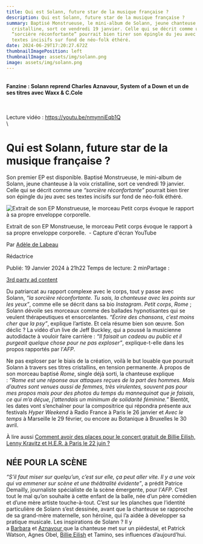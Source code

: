```yaml
---
title: Qui est Solann, future star de la musique française ?
description: Qui est Solann, future star de la musique française ?
summary: Baptisé Monstrueuse, le mini-album de Solann, jeune chanteuse à la voix
  cristalline, sort ce vendredi 19 janvier. Celle qui se décrit comme une
  “sorcière réconfortante” pourrait bien tirer son épingle du jeu avec ses
  textes incisifs sur fond de néo-folk éthéré.
date: 2024-06-29T17:20:27.672Z
thumbnailImagePosition: left
thumbnailImage: assets/img/solann.png
image: assets/img/solann.png
---
```

\
**Fanzine : Solann reprend Charles Aznavour, System of a Down et un de ses titres avec Waxx & C.Cole**

\
\
Lecture vidéo : <https://youtu.be/nmynniEqb1Q>\
\
<!--StartFragment-->

# Qui est Solann, future star de la musique française ?

Son premier EP est disponible. Baptisé Monstrueuse, le mini-album de Solann, jeune chanteuse à la voix cristalline, sort ce vendredi 19 janvier. Celle qui se décrit comme une *“sorcière réconfortante”* pourrait bien tirer son épingle du jeu avec ses textes incisifs sur fond de néo-folk éthéré.

![Extrait de son EP Monstrueuse, le morceau Petit corps évoque le rapport à sa propre enveloppe corporelle. ](https://diveng.rosselcdn.net/sites/default/files/dpistyles/diverto_16_9_749w/node_8019/20617/public/thumbnails/image/capture_decran_2024-01-19_205556.png?itok=Y0TsmhW51705694348)

Extrait de son EP Monstrueuse, le morceau Petit corps évoque le rapport à sa propre enveloppe corporelle.  - Capture d'écran YouTube

Par [Adèle de Labeau](https://www.diverto.tv/auteur/adele-de-labeau)

Rédactrice

Publié: 19 Janvier 2024 à 21h22 Temps de lecture: 2 minPartage :

[3rd party ad content](https://5b25e411045a327c821db444b13a386c.safeframe.googlesyndication.com/safeframe/1-0-40/html/container.html)

Du patriarcat au rapport complexe avec le corps, tout y passe avec Solann, *“la sorcière réconfortante. Tu sais, la chanteuse avec les points sur les yeux”*, comme elle se décrit dans sa bio *Instagram*. *Petit corps*, *Rome* ; Solann dévoile ses morceaux comme des ballades hypnotisantes qui se veulent thérapeutiques et ensorcelantes. *“Écrire des chansons, c’est moins cher que la psy”*, explique l’artiste. Et cela résume bien son œuvre. Son déclic ? La vidéo d’un live de Jeff Buckley, qui a poussé la musicienne autodidacte à vouloir faire carrière : *“Il faisait un cadeau au public et il purgeait quelque chose pour ne pas exploser”*, explique-t-elle dans les propos rapportés par l’*AFP*.

Ne pas exploser par le biais de la création, voilà le but louable que poursuit Solann à travers ses titres cristallins, en tension permanente. À propos de son morceau baptisé *Rome*, single déjà sorti, la chanteuse explique : *“Rome est une réponse aux attaques reçues de la part des hommes. Mais d’autres sont venues aussi de femmes, très virulentes, souvent pas pour mes propos mais pour des photos du temps du mannequinat que je faisais, ce qui m’a déçue, j’attendais un minimum de solidarité féminine.”* Bientôt, les dates vont s’enchaîner pour la compositrice qui répondra présente aux festivals *Hyper Weekend* à Radio France à Paris le 26 janvier et *Avec le temps* à Marseille le 29 février, ou encore au Botanique à Bruxelles le 30 avril.

À lire aussi [Comment avoir des places pour le concert gratuit de Billie Eilish, Lenny Kravitz et H.E.R. à Paris le 22 juin ?](https://www.diverto.tv/actualites/musique/comment-avoir-des-places-pour-le-concert-gratuit-de-billie-eilish-lenny-kravitz-2941)

## NÉE POUR LA SCÈNE

*“S’il faut miser sur quelqu’un, c’est sur elle, ça peut aller vite. Il y a une voix qui va emmener sur scène et une théâtralité évidente”*, a prédit Patrice Demailly, journaliste spécialiste de la scène émergente, pour l’*AFP*. C’est tout le mal qu’on souhaite à cette enfant de la balle, née d’un père comédien et d’une mère artiste touche-à-tout. C’est sur les planches que l’identité particulière de Solann s’est dessinée, avant que la chanteuse se rapproche de sa grand-mère maternelle, son héroïne, qui l’a aidée à développer sa pratique musicale. Les inspirations de Solann ? Il y a [Barbara](http://www.diverto.tv/actualites/livres/barbara-la-chanteuse-fait-son-entree-aux-archives-de-la-bnf-1783) et [Aznavour ](http://www.diverto.tv/actualites/cinema/tahar-rahim-interpretera-charles-aznavour-dans-le-biopic-du-chanteur-1044)que la chanteuse met sur un piédestal, et Patrick Watson, Agnes Obel, [Billie Eilish](http://www.diverto.tv/actualites/musique/oh-oui-bonne-nouvelle-billie-eilish-prepare-enfin-un-nouvel-album-4608) et Tamino, ses influences d’aujourd’hui.

<!--EndFragment-->